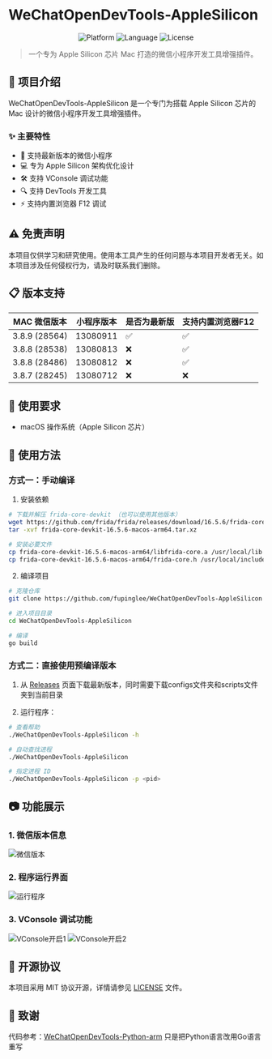 # WeChatOpenDevTools-AppleSilicon

<div align="center">

![Platform](https://img.shields.io/badge/platform-Apple%20Silicon-brightgreen)
![Language](https://img.shields.io/badge/language-Go-blue)
![License](https://img.shields.io/badge/license-MIT-blue)

</div>

> 一个专为 Apple Silicon 芯片 Mac 打造的微信小程序开发工具增强插件。

## 📝 项目介绍

WeChatOpenDevTools-AppleSilicon 是一个专门为搭载 Apple Silicon 芯片的 Mac 设计的微信小程序开发工具增强插件。

### ✨ 主要特性

- 🔄 支持最新版本的微信小程序
- 💻 专为 Apple Silicon 架构优化设计
- 🛠️ 支持 VConsole 调试功能
- 🔍 支持 DevTools 开发工具
- ⚡️ 支持内置浏览器 F12 调试

## ⚠️ 免责声明

本项目仅供学习和研究使用。使用本工具产生的任何问题与本项目开发者无关。如本项目涉及任何侵权行为，请及时联系我们删除。

## 📋 版本支持

| MAC 微信版本 | 小程序版本 | 是否为最新版 | 支持内置浏览器F12 |
| ------------ | ---------- | ------------ | ----------------- |
| 3.8.9 (28564)| 13080911  | ✅           | ✅                |
| 3.8.8 (28538)| 13080813  | ❌           | ✅                |
| 3.8.8 (28486)| 13080812  | ❌           | ✅                |
| 3.8.7 (28245)| 13080712  | ❌           | ❌                |

## 🔧 使用要求

- macOS 操作系统（Apple Silicon 芯片）


## 🚀 使用方法

### 方式一：手动编译

1. 安装依赖
```bash
# 下载并解压 frida-core-devkit （也可以使用其他版本）
wget https://github.com/frida/frida/releases/download/16.5.6/frida-core-devkit-16.5.6-macos-arm64.tar.xz
tar -xvf frida-core-devkit-16.5.6-macos-arm64.tar.xz

# 安装必要文件
cp frida-core-devkit-16.5.6-macos-arm64/libfrida-core.a /usr/local/lib
cp frida-core-devkit-16.5.6-macos-arm64/frida-core.h /usr/local/include
```

2. 编译项目
```bash
# 克隆仓库
git clone https://github.com/fupinglee/WeChatOpenDevTools-AppleSilicon

# 进入项目目录
cd WeChatOpenDevTools-AppleSilicon

# 编译
go build
```

### 方式二：直接使用预编译版本

1. 从 [Releases](https://github.com/fupinglee/WeChatOpenDevTools-AppleSilicon/releases) 页面下载最新版本，同时需要下载configs文件夹和scripts文件夹到当前目录

2. 运行程序：
```bash
# 查看帮助
./WeChatOpenDevTools-AppleSilicon -h

# 自动查找进程
./WeChatOpenDevTools-AppleSilicon

# 指定进程 ID
./WeChatOpenDevTools-AppleSilicon -p <pid>
```

## 📷 功能展示

### 1. 微信版本信息
![微信版本](images/00.png)

### 2. 程序运行界面
![运行程序](images/01.png)

### 3. VConsole 调试功能
![VConsole开启1](images/02.png)
![VConsole开启2](images/03.png)



## 📄 开源协议

本项目采用 MIT 协议开源，详情请参见 [LICENSE](LICENSE) 文件。

## 📝 致谢

代码参考：[WeChatOpenDevTools-Python-arm](https://github.com/f4l1k/WeChatOpenDevTools-Python-arm) 只是把Python语言改用Go语言重写